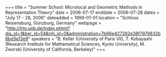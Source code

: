 +++
title = "Summer School: Microlocal and Geometric Methods in Representation Theory"
date = 2006-07-17
enddate = 2006-07-28
dates = "July 17 - 28, 2006"
dateadded = 1999-01-01
location = "Schloss Reisensburg, Günzburg, Germany"
webpage = "http://irtg.upb.de/index.phtml?dia_id=1&ber_id=54&inh_id=0&administration=7b66e427282e38f7979832b8bd3e13e9"
speakers = "B. Keller (University of Paris VII), T. Kobayashi (Research Institute for Mathematical Sciences, Kyoto University), M. Zworski (University of California, Berkeley)"
+++
